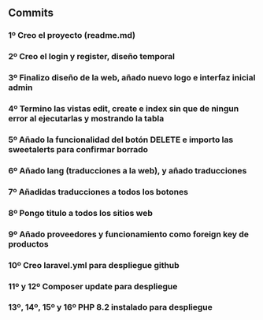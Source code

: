 ## Commits

### 1º Creo el proyecto (readme.md)

### 2º Creo el login y register, diseño temporal

### 3º Finalizo diseño de la web, añado nuevo logo e interfaz inicial admin

### 4º Termino las vistas edit, create e index sin que de ningun error al ejecutarlas y mostrando la tabla

### 5º Añado la funcionalidad del botón DELETE e importo las sweetalerts para confirmar borrado

### 6º Añado lang (traducciones a la web), y añado traducciones

### 7º Añadidas traducciones a todos los botones

### 8º Pongo titulo a todos los sitios web

### 9º Añado proveedores y funcionamiento como foreign key de productos

### 10º Creo laravel.yml para despliegue github

### 11º y 12º Composer update para despliegue

### 13º, 14º, 15º y 16º PHP 8.2 instalado para despliegue
